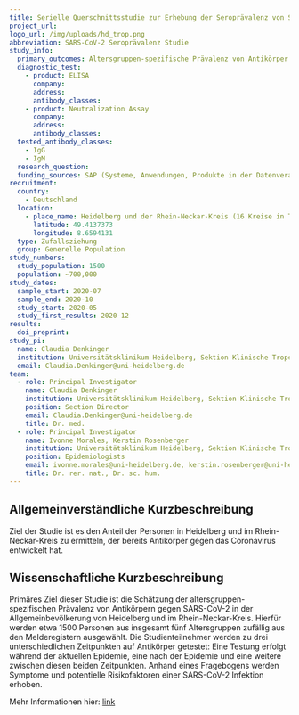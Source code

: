 ```yaml
---
title: Serielle Querschnittsstudie zur Erhebung der Seroprävalenz von SARS-CoV-2 Infektionen während und nach der COVID-19 Epidemie in Heidelberg und dem Rhein-Neckar-Kreis
project_url: 
logo_url: /img/uploads/hd_trop.png
abbreviation: SARS-CoV-2 Seroprävalenz Studie
study_info:
  primary_outcomes: Altersgruppen-spezifische Prävalenz von Antikörper gegen SARS-CoV-2 in der Allgemeinbevölkerung von Heidelberg und dem Rhein-Neckar-Kreis.
  diagnostic_test:
    - product: ELISA
      company: 
      address: 
      antibody_classes:
    - product: Neutralization Assay
      company: 
      address: 
      antibody_classes:
  tested_antibody_classes:
    - IgG
    - IgM
  research_question: 
  funding_sources: SAP (Systeme, Anwendungen, Produkte in der Datenverarbeitung)
recruitment:
  country:
    - Deutschland
  location:
    - place_name: Heidelberg und der Rhein-Neckar-Kreis (16 Kreise in Total)
      latitude: 49.4137373
      longitude: 8.6594131
  type: Zufallsziehung
  group: Generelle Population
study_numbers:
  study_population: 1500
  population: ~700,000
study_dates:
  sample_start: 2020-07
  sample_end: 2020-10
  study_start: 2020-05
  study_first_results: 2020-12
results:
  doi_preprint: 
study_pi:
  name: Claudia Denkinger
  institution: Universitätsklinikum Heidelberg, Sektion Klinische Tropenmedizin
  email: Claudia.Denkinger@uni-heidelberg.de
team:
  - role: Principal Investigator
    name: Claudia Denkinger
    institution: Universitätsklinikum Heidelberg, Sektion Klinische Tropenmedizin
    position: Section Director
    email: Claudia.Denkinger@uni-heidelberg.de
    title: Dr. med.
  - role: Principal Investigator
    name: Ivonne Morales, Kerstin Rosenberger
    institution: Universitätsklinikum Heidelberg, Sektion Klinische Tropenmedizin
    position: Epidemiologists
    email: ivonne.morales@uni-heidelberg.de, kerstin.rosenberger@uni-heidelberg.de
    title: Dr. rer. nat., Dr. sc. hum. 
---
```


## Allgemeinverständliche Kurzbeschreibung
Ziel der Studie ist es den Anteil der Personen in Heidelberg und im Rhein-Neckar-Kreis zu ermitteln, der bereits Antikörper gegen das Coronavirus entwickelt hat.

## Wissenschaftliche Kurzbeschreibung
Primäres Ziel dieser Studie ist die Schätzung der altersgruppen-spezifischen Prävalenz von Antikörpern gegen SARS-CoV-2 in der Allgemeinbevölkerung von Heidelberg und im Rhein-Neckar-Kreis. Hierfür werden etwa 1500 Personen aus insgesamt fünf Altersgruppen zufällig aus den Melderegistern ausgewählt. Die Studienteilnehmer werden zu drei unterschiedlichen Zeitpunkten auf Antikörper getestet: Eine Testung erfolgt während der aktuellen Epidemie, eine nach der Epidemie und eine weitere zwischen diesen beiden Zeitpunkten. Anhand eines Fragebogens werden Symptome und potentielle Risikofaktoren einer SARS-CoV-2 Infektion erhoben.

Mehr Informationen hier: <a href="https://www.drks.de/drks_web/navigate.do?navigationId=trial.HTML&TRIAL_ID=DRKS00021709" target="_blank">link</a>